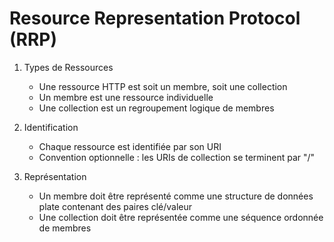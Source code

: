 # Resource Representation Protocol (RRP)

1. Types de Ressources
   - Une ressource HTTP est soit un membre, soit une collection
   - Un membre est une ressource individuelle
   - Une collection est un regroupement logique de membres

2. Identification
   - Chaque ressource est identifiée par son URI
   - Convention optionnelle : les URIs de collection se terminent par "/"

3. Représentation
   - Un membre doit être représenté comme une structure de données plate contenant des paires clé/valeur
   - Une collection doit être représentée comme une séquence ordonnée de membres
